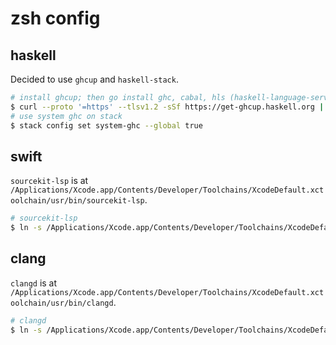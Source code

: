 # zsh config

## haskell

Decided to use `ghcup` and `haskell-stack`.

```sh
# install ghcup; then go install ghc, cabal, hls (haskell-language-server)
$ curl --proto '=https' --tlsv1.2 -sSf https://get-ghcup.haskell.org | sh
# use system ghc on stack
$ stack config set system-ghc --global true
```

## swift

`sourcekit-lsp` is at `/Applications/Xcode.app/Contents/Developer/Toolchains/XcodeDefault.xctoolchain/usr/bin/sourcekit-lsp`.

```sh
# sourcekit-lsp
$ ln -s /Applications/Xcode.app/Contents/Developer/Toolchains/XcodeDefault.xctoolchain/usr/bin/sourcekit-lsp ~/.local/bin/sourcekit-lsp
```

## clang

`clangd` is at `/Applications/Xcode.app/Contents/Developer/Toolchains/XcodeDefault.xctoolchain/usr/bin/clangd`.

```sh
# clangd
$ ln -s /Applications/Xcode.app/Contents/Developer/Toolchains/XcodeDefault.xctoolchain/usr/bin/clangd ~/.local/bin/clangd
```
